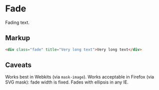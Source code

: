# Fade

Fading text.


## Markup

```html
<div class="fade" title="Very long text">Very long text</div>
```

## Caveats

Works best in Webkits (via `mask-image`). Works acceptable in Firefox (via SVG mask): fade width is fixed. Fades with ellipsis in any IE.

